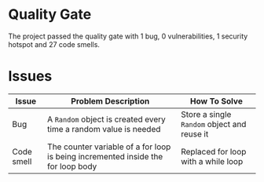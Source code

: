 # Quality Gate

The project passed the quality gate with 1 bug, 0 vulnerabilities, 1 security hotspot and 27 code smells.


# Issues

| Issue       | Problem Description |  How To Solve |
|-------------|---------------------|---------------|
|Bug          |A `Random` object is created every time a random value is needed|Store a single `Random` object and reuse it|
|Code smell   |The counter variable of a for loop is being incremented inside the for loop body|Replaced for loop with a while loop|
